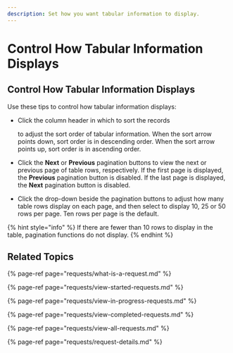 ```yaml
---
description: Set how you want tabular information to display.
---
```


# Control How Tabular Information Displays

## Control How Tabular Information Displays

Use these tips to control how tabular information displays:

* Click the column header in which to sort the records

  to adjust the sort order of tabular information. When the sort arrow points down, sort order is in descending order. When the sort arrow points up, sort order is in ascending order.

* Click the **Next** or **Previous** pagination buttons to view the next or previous page of table rows, respectively. If the first page is displayed, the **Previous** pagination button is disabled. If the last page is displayed, the **Next** pagination button is disabled.
* Click the drop-down beside the pagination buttons to adjust how many table rows display on each page, and then select to display 10, 25 or 50 rows per page. Ten rows per page is the default.

{% hint style="info" %}
If there are fewer than 10 rows to display in the table, pagination functions do not display.
{% endhint %}

## Related Topics

{% page-ref page="requests/what-is-a-request.md" %}

{% page-ref page="requests/view-started-requests.md" %}

{% page-ref page="requests/view-in-progress-requests.md" %}

{% page-ref page="requests/view-completed-requests.md" %}

{% page-ref page="requests/view-all-requests.md" %}

{% page-ref page="requests/request-details.md" %}

